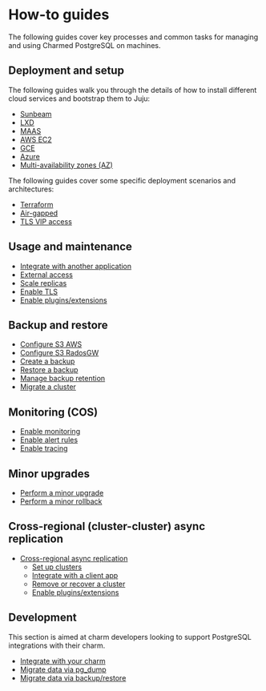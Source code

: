 # How-to guides

The following guides cover key processes and common tasks for managing and using Charmed PostgreSQL on machines.

## Deployment and setup

The following guides walk you through the details of how to install different cloud services and bootstrap them to Juju:
* [Sunbeam]
* [LXD]
* [MAAS]
* [AWS EC2]
* [GCE]
* [Azure]
* [Multi-availability zones (AZ)][Multi-AZ]

The following guides cover some specific deployment scenarios and architectures:
* [Terraform]
* [Air-gapped]
* [TLS VIP access]

## Usage and maintenance

* [Integrate with another application]
* [External access]
* [Scale replicas]
* [Enable TLS]
* [Enable plugins/extensions]

## Backup and restore
* [Configure S3 AWS]
* [Configure S3 RadosGW]
* [Create a backup]
* [Restore a backup]
* [Manage backup retention]
* [Migrate a cluster]

## Monitoring (COS)

* [Enable monitoring]
* [Enable alert rules]
* [Enable tracing]

## Minor upgrades
* [Perform a minor upgrade]
* [Perform a minor rollback]

## Cross-regional (cluster-cluster) async replication

* [Cross-regional async replication]
    * [Set up clusters]
    * [Integrate with a client app]
    * [Remove or recover a cluster]
    * [Enable plugins/extensions]

## Development

This section is aimed at charm developers looking to support PostgreSQL integrations with their charm.

* [Integrate with your charm]
* [Migrate data via pg_dump]
* [Migrate data via backup/restore]

<!--Links-->

[Sunbeam]: /t/15972
[LXD]: /t/11861
[MAAS]: /t/14293
[AWS EC2]: /t/15703
[GCE]: /t/15722
[Azure]: /t/15733
[Multi-AZ]: /t/15749
[Terraform]: /t/14916
[Air-gapped]: /t/15746
[TLS VIP access]: /t/16576
[Integrate with another application]: /t/9687
[External access]: /t/15802
[Scale replicas]: /t/9689
[Enable TLS]: /t/9685

[Configure S3 AWS]: /t/9681
[Configure S3 RadosGW]: /t/10313
[Create a backup]: /t/9683
[Restore a backup]: /t/9693
[Manage backup retention]: /t/14249
[Migrate a cluster]: /t/9691

[Enable monitoring]: /t/10600
[Enable alert rules]: /t/13084
[Enable tracing]: /t/14521
 
[Perform a minor upgrade]: /t/12089
[Perform a minor rollback]: /t/12090

[Cross-regional async replication]: /t/15412
[Set up clusters]: /t/13991
[Integrate with a client app]: /t/13992
[Remove or recover a cluster]: /t/13994
[Enable plugins/extensions]: /t/10906

[Integrate with your charm]: /t/11865
[Migrate data via pg_dump]: /t/12163
[Migrate data via backup/restore]: /t/12164